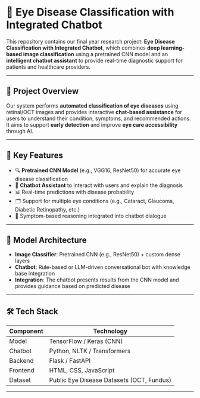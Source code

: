
# 🧠 Eye Disease Classification with Integrated Chatbot

This repository contains our final year research project: **Eye Disease Classification with Integrated Chatbot**, which combines **deep learning-based image classification** using a pretrained CNN model and an **intelligent chatbot assistant** to provide real-time diagnostic support for patients and healthcare providers.

---

## 📌 Project Overview

Our system performs **automated classification of eye diseases** using retinal/OCT images and provides interactive **chat-based assistance** for users to understand their condition, symptoms, and recommended actions. It aims to support **early detection** and improve **eye care accessibility** through AI.

---

## 🧪 Key Features

- 🔍 **Pretrained CNN Model** (e.g., VGG16, ResNet50) for accurate eye disease classification
- 🤖 **Chatbot Assistant** to interact with users and explain the diagnosis
- 📊 Real-time predictions with disease probability
- 🗂️ Support for multiple eye conditions (e.g., Cataract, Glaucoma, Diabetic Retinopathy, etc.)
- 💬 Symptom-based reasoning integrated into chatbot dialogue

---

## 🧠 Model Architecture

- **Image Classifier**: Pretrained CNN (e.g., ResNet50) + custom dense layers
- **Chatbot**: Rule-based or LLM-driven conversational bot with knowledge base integration
- **Integration**: The chatbot presents results from the CNN model and provides guidance based on predicted disease

---

## 🛠️ Tech Stack

| Component       | Technology                |
|-----------------|---------------------------|
| Model           | TensorFlow / Keras (CNN)  |
| Chatbot         | Python, NLTK / Transformers |
| Backend         | Flask / FastAPI           |
| Frontend        | HTML, CSS, JavaScript     |
| Dataset         | Public Eye Disease Datasets (OCT, Fundus) |

---


